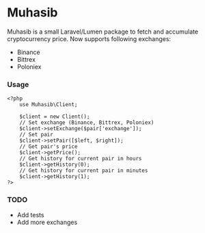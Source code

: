 # Muhasib

Muhasib is a small Laravel/Lumen package to fetch and accumulate cryptocurrency price.
Now supports following exchanges:
 - Binance
 - Bittrex
 - Poloniex

### Usage
    <?php
        use Muhasib\Client;
    
        $client = new Client();
        // Set exchange (Binance, Bittrex, Poloniex)
        $client->setExchange($pair['exchange']);
        // Set pair
        $client->setPair([$left, $right]);
        // Get pair's price
        $client->getPrice();
        // Get history for current pair in hours
        $client->getHistory(0);
        // Get history for current pair in minutes
        $client->getHistory(1);
    ?>
    
### TODO
 - Add tests
 - Add more exchanges